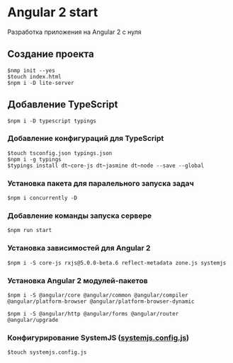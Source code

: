 # Angular 2 start

 Разработка приложения на Angular 2 с нуля

## Создание проекта 

    $nmp init --yes
    $touch index.html
    $npm i -D lite-server

## Добавление TypeScript 

    $npm i -D typescript typings    

### Добавление конфигураций для TypeScript

    $touch tsconfig.json typings.json    
    $npm i -g typings 
    $typings install dt~core-js dt~jasmine dt~node --save --global

### Установка пакета для паралельного запуска задач

    $npm i concurrently -D     

### Добавление команды запуска сервере 

    $npm run start    

### Установка зависимостей для Angular 2

    $npm i -S core-js rxjs@5.0.0-beta.6 reflect-metadata zone.js systemjs   

### Установка Angular 2 модулей-пакетов   

    $npm i -S @angular/core @angular/common @angular/compiler @angular/platform-browser @angular/platform-browser-dynamic  

    $npm i -S @angular/http @angular/forms @angular/router @angular/upgrade

### Конфигурирование SystemJS ([systemjs.config.js](https://angular.io/docs/ts/latest/quickstart.html))

    $touch systemjs.config.js    

